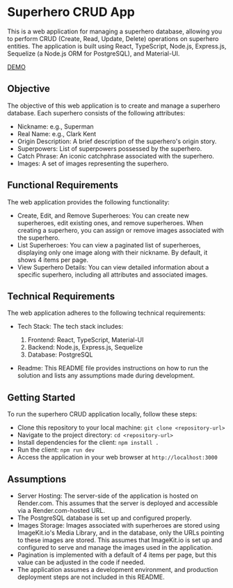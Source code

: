 # Superhero CRUD App

This is a web application for managing a superhero database, allowing you to perform CRUD (Create, Read, Update, Delete) operations on superhero entities. The application is built using React, TypeScript, Node.js, Express.js, Sequelize (a Node.js ORM for PostgreSQL), and Material-UI.

[DEMO](https://igor-kashchenko.github.io/jsn-test-task-client/)

## Objective

The objective of this web application is to create and manage a superhero database. Each superhero consists of the following attributes:

- Nickname: e.g., Superman
- Real Name: e.g., Clark Kent
- Origin Description: A brief description of the superhero's origin story.
- Superpowers: List of superpowers possessed by the superhero.
- Catch Phrase: An iconic catchphrase associated with the superhero.
- Images: A set of images representing the superhero.

## Functional Requirements

The web application provides the following functionality:

- Create, Edit, and Remove Superheroes: You can create new superheroes, edit existing ones, and remove superheroes. When creating  a superhero, you can assign or remove images associated with the superhero.
- List Superheroes: You can view a paginated list of superheroes, displaying only one image along with their nickname. By default, it shows 4 items per page.
- View Superhero Details: You can view detailed information about a specific superhero, including all attributes and associated images.

## Technical Requirements
The web application adheres to the following technical requirements:
- Tech Stack: The tech stack includes:
   1. Frontend: React, TypeScript, Material-UI
   2. Backend: Node.js, Express.js, Sequelize
   3. Database: PostgreSQL

- Readme: This README file provides instructions on how to run the solution and lists any assumptions made during development.

## Getting Started
To run the superhero CRUD application locally, follow these steps:
- Clone this repository to your local machine: `git clone <repository-url>`
- Navigate to the project directory: `cd <repository-url>`
- Install dependencies for  the client: `npm install .`
- Run the client: `npm run dev`
- Access the application in your web browser at `http://localhost:3000`

## Assumptions
- Server Hosting: The server-side of the application is hosted on Render.com. This assumes that the server is deployed and accessible via a Render.com-hosted URL.
- The PostgreSQL database is set up and configured properly.
- Images Storage: Images associated with superheroes are stored using ImageKit.io's Media Library, and in the database, only the URLs pointing to these images are stored. This assumes that ImageKit.io is set up and configured to serve and manage the images used in the application.
- Pagination is implemented with a default of 4 items per page, but this value can be adjusted in the code if needed.
- The application assumes a development environment, and production deployment steps are not included in this README.
